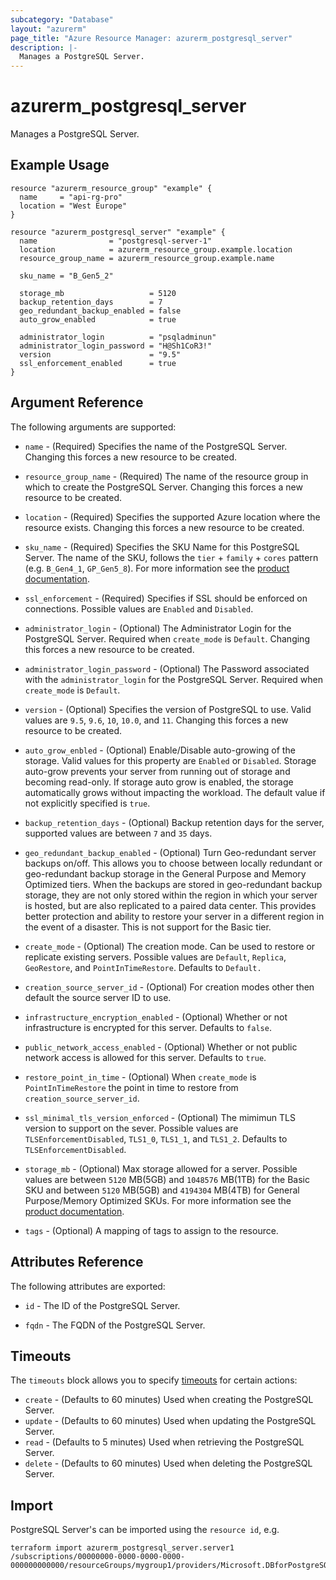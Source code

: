 ```yaml
---
subcategory: "Database"
layout: "azurerm"
page_title: "Azure Resource Manager: azurerm_postgresql_server"
description: |-
  Manages a PostgreSQL Server.
---
```


# azurerm_postgresql_server

Manages a PostgreSQL Server.

## Example Usage

```hcl
resource "azurerm_resource_group" "example" {
  name     = "api-rg-pro"
  location = "West Europe"
}

resource "azurerm_postgresql_server" "example" {
  name                = "postgresql-server-1"
  location            = azurerm_resource_group.example.location
  resource_group_name = azurerm_resource_group.example.name

  sku_name = "B_Gen5_2"

  storage_mb                   = 5120
  backup_retention_days        = 7
  geo_redundant_backup_enabled = false
  auto_grow_enabled            = true

  administrator_login          = "psqladminun"
  administrator_login_password = "H@Sh1CoR3!"
  version                      = "9.5"
  ssl_enforcement_enabled      = true
}
```

## Argument Reference

The following arguments are supported:

* `name` - (Required) Specifies the name of the PostgreSQL Server. Changing this forces a new resource to be created.

* `resource_group_name` - (Required) The name of the resource group in which to create the PostgreSQL Server. Changing this forces a new resource to be created.

* `location` - (Required) Specifies the supported Azure location where the resource exists. Changing this forces a new resource to be created.

* `sku_name` - (Required) Specifies the SKU Name for this PostgreSQL Server. The name of the SKU, follows the `tier` + `family` + `cores` pattern (e.g. `B_Gen4_1`, `GP_Gen5_8`). For more information see the [product documentation](https://docs.microsoft.com/en-us/rest/api/postgresql/servers/create#sku).

* `ssl_enforcement` - (Required) Specifies if SSL should be enforced on connections. Possible values are `Enabled` and `Disabled`.

* `administrator_login` - (Optional) The Administrator Login for the PostgreSQL Server. Required when `create_mode` is `Default`. Changing this forces a new resource to be created.

* `administrator_login_password` - (Optional) The Password associated with the `administrator_login` for the PostgreSQL Server. Required when `create_mode` is `Default`.

* `version` - (Optional) Specifies the version of PostgreSQL to use. Valid values are `9.5`, `9.6`, `10`, `10.0`, and `11`. Changing this forces a new resource to be created.

* `auto_grow_enbled` - (Optional) Enable/Disable auto-growing of the storage. Valid values for this property are `Enabled` or `Disabled`. Storage auto-grow prevents your server from running out of storage and becoming read-only. If storage auto grow is enabled, the storage automatically grows without impacting the workload. The default value if not explicitly specified is `true`.

* `backup_retention_days` - (Optional) Backup retention days for the server, supported values are between `7` and `35` days.

* `geo_redundant_backup_enabled` - (Optional) Turn Geo-redundant server backups on/off. This allows you to choose between locally redundant or geo-redundant backup storage in the General Purpose and Memory Optimized tiers. When the backups are stored in geo-redundant backup storage, they are not only stored within the region in which your server is hosted, but are also replicated to a paired data center. This provides better protection and ability to restore your server in a different region in the event of a disaster. This is not support for the Basic tier.

* `create_mode` - (Optional) The creation mode. Can be used to restore or replicate existing servers. Possible values are `Default`, `Replica`, `GeoRestore`, and `PointInTimeRestore`. Defaults to `Default.`

* `creation_source_server_id` - (Optional) For creation modes other then default the source server ID to use.

* `infrastructure_encryption_enabled` - (Optional) Whether or not infrastructure is encrypted for this server. Defaults to `false`.

* `public_network_access_enabled` - (Optional) Whether or not public network access is allowed for this server. Defaults to `true`.

* `restore_point_in_time` - (Optional) When `create_mode` is `PointInTimeRestore` the point in time to restore from `creation_source_server_id`.

* `ssl_minimal_tls_version_enforced` - (Optional) The mimimun TLS version to support on the sever. Possible values are `TLSEnforcementDisabled`, `TLS1_0`, `TLS1_1`, and `TLS1_2`. Defaults to `TLSEnforcementDisabled`.

* `storage_mb` - (Optional) Max storage allowed for a server. Possible values are between `5120` MB(5GB) and `1048576` MB(1TB) for the Basic SKU and between `5120` MB(5GB) and `4194304` MB(4TB) for General Purpose/Memory Optimized SKUs. For more information see the [product documentation](https://docs.microsoft.com/en-us/rest/api/postgresql/servers/create#StorageProfile).

* `tags` - (Optional) A mapping of tags to assign to the resource.

## Attributes Reference

The following attributes are exported:

* `id` - The ID of the PostgreSQL Server.

* `fqdn` - The FQDN of the PostgreSQL Server.

## Timeouts

The `timeouts` block allows you to specify [timeouts](https://www.terraform.io/docs/configuration/resources.html#timeouts) for certain actions:

* `create` - (Defaults to 60 minutes) Used when creating the PostgreSQL Server.
* `update` - (Defaults to 60 minutes) Used when updating the PostgreSQL Server.
* `read` - (Defaults to 5 minutes) Used when retrieving the PostgreSQL Server.
* `delete` - (Defaults to 60 minutes) Used when deleting the PostgreSQL Server.

## Import

PostgreSQL Server's can be imported using the `resource id`, e.g.

```shell
terraform import azurerm_postgresql_server.server1 /subscriptions/00000000-0000-0000-0000-000000000000/resourceGroups/mygroup1/providers/Microsoft.DBforPostgreSQL/servers/server1
```
